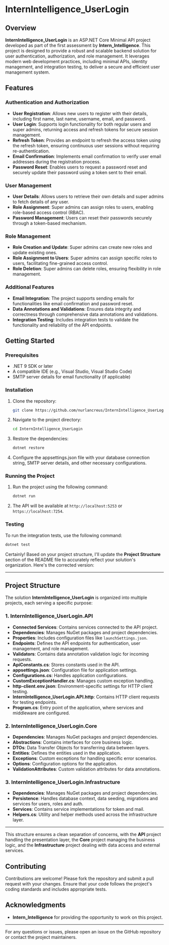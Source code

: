 # InternIntelligence_UserLogin

## Overview

**InternIntelligence_UserLogin** is an ASP.NET Core Minimal API project developed as part of the first assessment by **Intern_Intelligence**. This project is designed to provide a robust and scalable backend solution for user authentication, authorization, and role management. It leverages modern web development practices, including minimal APIs, identity management, and integration testing, to deliver a secure and efficient user management system.

## Features

### Authentication and Authorization
- **User Registration**: Allows new users to register with their details, including first name, last name, username, email, and password.
- **User Login**: Supports login functionality for both regular users and super admins, returning access and refresh tokens for secure session management.
- **Refresh Token**: Provides an endpoint to refresh the access token using the refresh token, ensuring continuous user sessions without requiring re-authentication.
- **Email Confirmation**: Implements email confirmation to verify user email addresses during the registration process.
- **Password Reset**: Enables users to request a password reset and securely update their password using a token sent to their email.

### User Management
- **User Details**: Allows users to retrieve their own details and super admins to fetch details of any user.
- **Role Assignment**: Super admins can assign roles to users, enabling role-based access control (RBAC).
- **Password Management**: Users can reset their passwords securely through a token-based mechanism.

### Role Management
- **Role Creation and Update**: Super admins can create new roles and update existing ones.
- **Role Assignment to Users**: Super admins can assign specific roles to users, facilitating fine-grained access control.
- **Role Deletion**: Super admins can delete roles, ensuring flexibility in role management.

### Additional Features
- **Email Integration**: The project supports sending emails for functionalities like email confirmation and password reset.
- **Data Annotations and Validations**: Ensures data integrity and correctness through comprehensive data annotations and validations.
- **Integration Testing**: Includes integration tests to validate the functionality and reliability of the API endpoints.

## Getting Started

### Prerequisites
- .NET 9 SDK or later
- A compatible IDE (e.g., Visual Studio, Visual Studio Code)
- SMTP server details for email functionality (if applicable)

### Installation
1. Clone the repository:
   ```bash
   git clone https://github.com/nurlancreus/InternIntelligence_UserLogin.git
   ```
2. Navigate to the project directory:
   ```bash
   cd InternIntelligence_UserLogin
   ```
3. Restore the dependencies:
   ```bash
   dotnet restore
   ```
4. Configure the appsettings.json file with your database connection string, SMTP server details, and other necessary configurations.

### Running the Project
1. Run the project using the following command:
   ```bash
   dotnet run
   ```
2. The API will be available at `http://localhost:5253` or `https://localhost:7254`.

### Testing
To run the integration tests, use the following command:
```bash
dotnet test
```

Certainly! Based on your project structure, I'll update the **Project Structure** section of the README file to accurately reflect your solution's organization. Here's the corrected version:

---

## Project Structure

The solution **InternIntelligence_UserLogin** is organized into multiple projects, each serving a specific purpose:

### 1. **InternIntelligence_UserLogin.API**
   - **Connected Services**: Contains services connected to the API project.
   - **Dependencies**: Manages NuGet packages and project dependencies.
   - **Properties**: Includes configuration files like `launchSettings.json`.
   - **Endpoints**: Defines the API endpoints for authentication, user management, and role management.
   - **Validators**: Contains data annotation validation logic for incoming requests.
   - **ApiConstants.cs**: Stores constants used in the API.
   - **appsettings.json**: Configuration file for application settings.
   - **Configurations.cs**: Handles application configurations.
   - **CustomExceptionHandler.cs**: Manages custom exception handling.
   - **http-client.env.json**: Environment-specific settings for HTTP client testing.
   - **InternIntelligence_UserLogin.API.http**: Contains HTTP client requests for testing endpoints.
   - **Program.cs**: Entry point of the application, where services and middleware are configured.

### 2. **InternIntelligence_UserLogin.Core**
   - **Dependencies**: Manages NuGet packages and project dependencies.
   - **Abstractions**: Contains interfaces for core business logic.
   - **DTOs**: Data Transfer Objects for transferring data between layers.
   - **Entities**: Defines the entities used in the application.
   - **Exceptions**: Custom exceptions for handling specific error scenarios.
   - **Options**: Configuration options for the application.
   - **ValidationAttributes**: Custom validation attributes for data annotations.

### 3. **InternIntelligence_UserLogin.Infrastructure**
   - **Dependencies**: Manages NuGet packages and project dependencies.
   - **Persistence**: Handles database context, data seeding, migrations and services for users, roles and auth.
   - **Services**: Contains service implementations for token and mail.
   - **Helpers.cs**: Utility and helper methods used across the infrastructure layer.

---

This structure ensures a clean separation of concerns, with the **API** project handling the presentation layer, the **Core** project managing the business logic, and the **Infrastructure** project dealing with data access and external services.

## Contributing
Contributions are welcome! Please fork the repository and submit a pull request with your changes. Ensure that your code follows the project's coding standards and includes appropriate tests.

## Acknowledgments
- **Intern_Intelligence** for providing the opportunity to work on this project.

---

For any questions or issues, please open an issue on the GitHub repository or contact the project maintainers.
